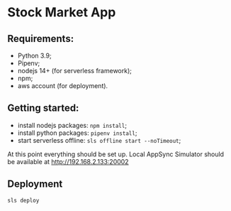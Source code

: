 # Stock Market App

## Requirements:
- Python 3.9;
- Pipenv;
- nodejs 14+ (for serverless framework);
- npm;
- aws account (for deployment).

## Getting started:
- install nodejs packages: `npm install`;
- install python packages: `pipenv install`;
- start serverless offline: `sls offline start --noTimeout`;

At this point everything should be set up. Local AppSync Simulator should be available at http://192.168.2.133:20002

## Deployment
```
sls deploy
```